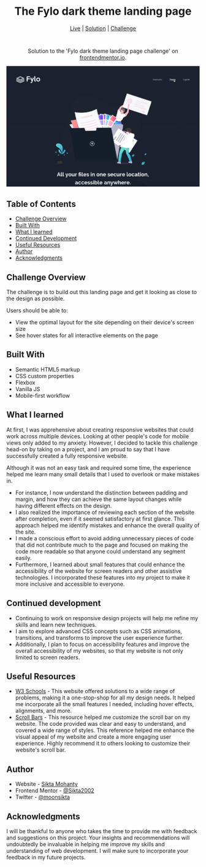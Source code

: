 <h1 align="center">The Fylo dark theme landing page</h1>

<div align="center">
    <a href="https://sikta2002.github.io/Fylo-Dark-Theme-Landing-Page/" target="_blank">Live</a>
    | <a href="#">Solution</a>
    | <a href="https://www.frontendmentor.io/challenges/fylo-dark-theme-landing-page-5ca5f2d21e82137ec91a50fd" target="_blank">Challenge</a>
    <p align="center" style="margin-top: 3em">Solution to the 'Fylo dark theme landing page challenge' on <a href="https://www.frontendmentor.io/" target="_blank">frontendmentor.io</a>.</p>
</div>

<img src="https://raw.githubusercontent.com/Sikta2002/Fylo-Dark-Theme-Landing-Page/master/design/Preview-own.jpg" alt="The Fylo dark theme landing page">

<div>
  <h2>Table of Contents</h2>
  <ul>
    <li><a href="#overview">Challenge Overview</a></li>
    <li><a href="#built-with">Built With</a></li>
    <li><a href="#learnt">What I learned</a></li>
    <li><a href="#continued-development">Continued Development</a></li>
    <li><a href="#useful-resources">Useful Resources</a></li>
    <li><a href="#author">Author</a></li>
    <li><a href="#acknowledgments">Acknowledgments</a></li>
  </ul>
</div>

<h2 id="overview">Challenge Overview</h2>

<p>The challenge is to build out this landing page and get it looking as close to the design as possible.</p>
<p>Users should be able to:</p>
<ul>
  <li>View the optimal layout for the site depending on their device's screen size</li>
  <li>See hover states for all interactive elements on the page</li>
</ul>

<h2 id="built-with">Built With</h2>

<ul>
  <li>Semantic HTML5 markup</li>
  <li>CSS custom properties</li>
  <li>Flexbox</li>
  <li>Vanilla JS</li>
  <li>Mobile-first workflow</li>
</ul>

<h2 id="learnt">What I learned</h2>

<p>At first, I was apprehensive about creating responsive websites that could work across multiple devices. Looking at other people's code for mobile views only added to my anxiety. However, I decided to tackle this challenge head-on by taking on a project, and I am proud to say that I have successfully created a fully responsive website.</p>
<p>Although it was not an easy task and required some time, the experience helped me learn many small details that I used to overlook or make mistakes in. </p>
<ul>
	<li>For instance, I now understand the distinction between padding and margin, and how they can achieve the same layout changes while having different effects on the design. </li>
	<li>I also realized the importance of reviewing each section of the website after completion, even if it seemed satisfactory at first glance. This approach helped me identify mistakes and enhance the overall quality of the site. </li>
	<li>I made a conscious effort to avoid adding unnecessary pieces of code that did not contribute much to the page and focused on making the code more readable so that anyone could understand any segment easily. </li>
	<li>Furthermore, I learned about small features that could enhance the accessibility of the website for screen readers and other assistive technologies. I incorporated these features into my project to make it more inclusive and accessible to everyone.</li>
</ul>

<h2 id="continued-development">Continued development</h2>

<ul>
  <li>Continuing to work on responsive design projects will help me refine my skills and learn new techniques.</li>
  <li>I aim to explore advanced CSS concepts such as CSS animations, transitions, and transforms to improve the user experience further.</li>
  <li>Additionally, I plan to focus on accessibility features and improve the overall accessibility of my websites, so that my website is not only limited to screen readers.</li>
</ul>

<h2 id="useful-resources">Useful Resources</h2>

<ul>
  <li><a href="https://www.w3schools.com/" target="_blank">W3 Schools</a> - This website offered solutions to a wide range of problems, making it a one-stop-shop for all my design needs. It helped me incorporate all the small features I needed, including hover effects, alignments, and more.</li>
  <li><a href="https://codepen.io/GhostRider/pen/oNvoNv" target="_blank">Scroll Bars</a> - This resource helped me customize the scroll bar on my website. The code provided was clear and easy to understand, and covered a wide range of styles. This reference helped me enhance the visual appeal of my website and create a more engaging user experience. Highly recommend it to others looking to customize their website's scroll bar.</li>
</ul>

<h2 id="author">Author</h2>

<ul>
  <li>Website - <a href="https://github.com/Sikta2002" target="_blank">Sikta Mohanty</a></li>
  <li>Frontend Mentor - <a href="https://www.frontendmentor.io/profile/Sikta2002" target="_blank">@Sikta2002</a></li>
  <li>Twitter - <a href="https://twitter.com/moonsikta" target="_blank">@moonsikta</a></li>
</ul>

<h2 id="#acknowledgments">Acknowledgments</h2>

<p>I will be thankful to anyone who takes the time to provide me with feedback and suggestions on this project. Your insights and recommendations will undoubtedly be invaluable in helping me improve my skills and understanding of web development. I will make sure to incorporate your feedback in my future projects. </p>
